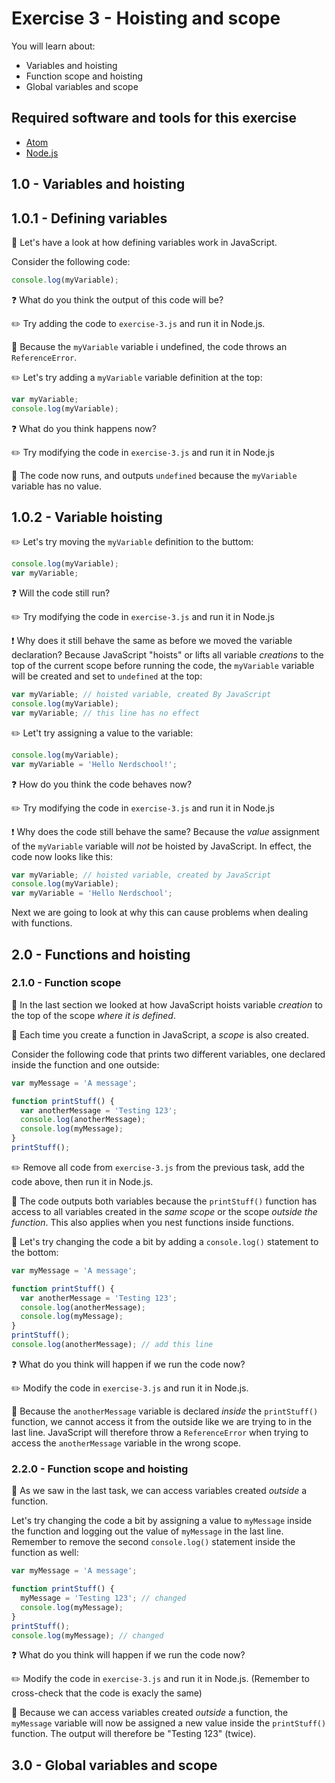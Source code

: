 # Exercise 3 - Hoisting and scope

You will learn about:
 - Variables and hoisting
 - Function scope and hoisting
 - Global variables and scope

## Required software and tools for this exercise
- [Atom](https://atom.io/)
- [Node.js](https://nodejs.org)

## 1.0 - Variables and hoisting

## 1.0.1 - Defining variables

:book: Let's have a look at how defining variables work in JavaScript.

Consider the following code:
```JavaScript
console.log(myVariable);
```

:question: What do you think the output of this code will be?

:pencil2: Try adding the code to `exercise-3.js` and run it in Node.js.

:book: Because the `myVariable` variable i undefined, the code throws an `ReferenceError`.

:pencil2: Let's try adding a `myVariable` variable definition at the top:

```JavaScript
var myVariable;
console.log(myVariable);
```

:question: What do you think happens now?

:pencil2: Try modifying the code in `exercise-3.js` and run it in Node.js

:book: The code now runs, and outputs `undefined` because the `myVariable` variable has no value.

## 1.0.2 - Variable hoisting

:pencil2: Let's try moving the `myVariable` definition to the buttom:
```JavaScript
console.log(myVariable);
var myVariable;
```

:question: Will the code still run?

:pencil2: Try modifying the code in `exercise-3.js` and run it in Node.js

:exclamation: Why does it still behave the same as before we moved the variable declaration? Because JavaScript "hoists" or lifts all variable _creations_ to the top of the current scope before running the code, the `myVariable` variable will be created and set to `undefined` at the top:
```JavaScript
var myVariable; // hoisted variable, created By JavaScript
console.log(myVariable);
var myVariable; // this line has no effect
```

:pencil2: Let't try assigning a value to the variable:

```JavaScript
console.log(myVariable);
var myVariable = 'Hello Nerdschool!';
```

:question: How do you think the code behaves now?

:pencil2: Try modifying the code in `exercise-3.js` and run it in Node.js

:exclamation: Why does the code still behave the same? Because the _value_ assignment of the `myVariable` variable will _not_ be hoisted by JavaScript. In effect, the code now looks like this:

```JavaScript
var myVariable; // hoisted variable, created by JavaScript
console.log(myVariable);
var myVariable = 'Hello Nerdschool';
```

Next we are going to look at why this can cause problems when dealing with functions.

## 2.0 - Functions and hoisting

### 2.1.0 - Function scope

:book: In the last section we looked at how JavaScript hoists variable _creation_ to the top of the scope _where it is defined_.

:book: Each time you create a function in JavaScript, a _scope_ is also created.

Consider the following code that prints two different variables, one declared inside the function and one outside:
```JavaScript
var myMessage = 'A message';

function printStuff() {
  var anotherMessage = 'Testing 123';
  console.log(anotherMessage);
  console.log(myMessage);
}
printStuff();
```

:pencil2: Remove all code from `exercise-3.js` from the previous task,  add the code above, then run it in Node.js.

:book: The code outputs both variables because the `printStuff()` function has access to all variables created in the _same scope_ or the scope _outside the function_. This also applies when you nest functions inside functions.

:book: Let's try changing the code a bit by adding a `console.log()` statement to the bottom:

```JavaScript
var myMessage = 'A message';

function printStuff() {
  var anotherMessage = 'Testing 123';
  console.log(anotherMessage);
  console.log(myMessage);
}
printStuff();
console.log(anotherMessage); // add this line
```

:question: What do you think will happen if we run the code now?

:pencil2: Modify the code in `exercise-3.js` and run it in Node.js.

:book: Because the `anotherMessage` variable is declared _inside_ the `printStuff()` function, we cannot access it from the outside like we are trying to in the last line. JavaScript will therefore throw a `ReferenceError` when trying to access the `anotherMessage` variable in the wrong scope.

### 2.2.0 - Function scope and hoisting

:book: As we saw in the last task, we can access variables created _outside_ a function.

Let's try changing the code a bit by assigning a value to `myMessage` inside the function and logging out the value of `myMessage` in the last line. Remember to remove the second `console.log()` statement inside the function as well:
```JavaScript
var myMessage = 'A message';

function printStuff() {
  myMessage = 'Testing 123'; // changed
  console.log(myMessage);
}
printStuff();
console.log(myMessage); // changed
```

:question: What do you think will happen if we run the code now?

:pencil2: Modify the code in `exercise-3.js` and run it in Node.js. (Remember to cross-check that the code is exacly the same)

:book: Because we can access variables created _outside_ a function, the `myMessage` variable will now be assigned a new value inside the `printStuff()` function. The output will therefore be "Testing 123" (twice).

## 3.0 - Global variables and scope
